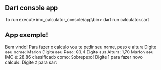 ## Dart console app

To run execute 
imc_calculator_console\app\bin> dart run calculator.dart

## App exemple!

Bem vindo!
Para fazer o calculo vou te pedir seu nome, peso e altura
Digite seu nome: 
Marlon
Digite seu Peso: 
83,4 
Digite sua Altura: 
1,70
Marlon seu IMC é: 28.86 classificado como: Sobrepeso!
Digite 1 para fazer novo cálculo:
Digite 2 para sair:
